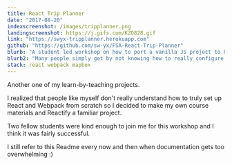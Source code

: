 ```yaml
---
title: React Trip Planner
date: "2017-08-20"
indexscreenshot: /images/tripplanner.png
landingscreenshot: https://j.gifs.com/KZO828.gif
link: "https://swyx-tripplanner.herokuapp.com"
github: "https://github.com/sw-yx/FSA-React-Trip-Planner"
blurb: "A student led workshop on how to port a vanilla JS project to React 👩‍🏫✈️"
blurb2: "Many people simply get by not knowing how to really configure Webpack or set up React from scratch. This project provides a self contained exercise that teaches both Webpack and React, and solutions are included. Includes two-part video recording of live coding! 📹"
stack: react webpack mapbox
---
```


Another one of my learn-by-teaching projects.

I realized that people like myself don't really understand how to truly set up React and Webpack from scratch so I decided to make my own course materials and Reactify a familiar project.

Two fellow students were kind enough to join me for this workshop and I think it was fairly successful.

I still refer to this Readme every now and then when documentation gets too overwhelming :)